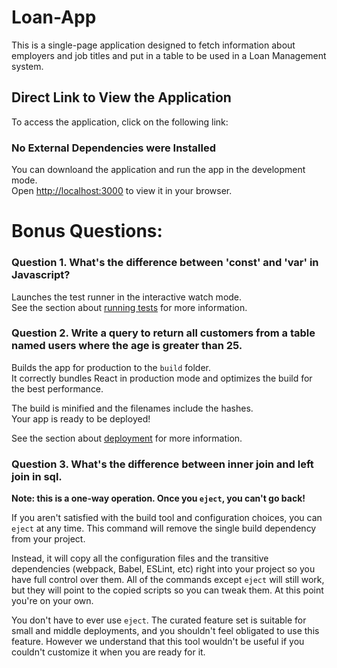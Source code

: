 # Loan-App

This is a single-page application designed to fetch information about employers and job titles and put in a table to be used in a Loan Management system.

## Direct Link to View the Application

To access the application, click on the following link:

### No External Dependencies were Installed
You can downloand the application and run the app in the development mode.\
Open [http://localhost:3000](http://localhost:3000) to view it in your browser.

# Bonus Questions:
### Question 1. What's the difference between 'const' and 'var' in Javascript?


Launches the test runner in the interactive watch mode.\
See the section about [running tests](https://facebook.github.io/create-react-app/docs/running-tests) for more information.

### Question 2. Write a query to return all customers from a table named users where the age is greater than 25.

Builds the app for production to the `build` folder.\
It correctly bundles React in production mode and optimizes the build for the best performance.

The build is minified and the filenames include the hashes.\
Your app is ready to be deployed!

See the section about [deployment](https://facebook.github.io/create-react-app/docs/deployment) for more information.

### Question 3. What's the difference between inner join and left join in sql. 

**Note: this is a one-way operation. Once you `eject`, you can't go back!**

If you aren't satisfied with the build tool and configuration choices, you can `eject` at any time. This command will remove the single build dependency from your project.

Instead, it will copy all the configuration files and the transitive dependencies (webpack, Babel, ESLint, etc) right into your project so you have full control over them. All of the commands except `eject` will still work, but they will point to the copied scripts so you can tweak them. At this point you're on your own.

You don't have to ever use `eject`. The curated feature set is suitable for small and middle deployments, and you shouldn't feel obligated to use this feature. However we understand that this tool wouldn't be useful if you couldn't customize it when you are ready for it.

